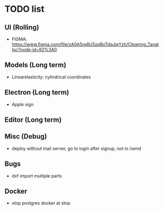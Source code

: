 # TODO list

## UI (Rolling)

- FIGMA: https://www.figma.com/file/zA0A5rq8U5zqBoTdqJwYzh/Cleaning_Tanatloc?node-id=92%3A0

## Models (Long term)

- Linearelasticity: cylindrical coordinates

## Electron (Long term)

- Apple sign

## Editor (Long term)

## Misc (Debug)

- deploy without mail server, go to login after signup, not in /send

## Bugs

- dxf import multiple parts

## Docker

- stop postgres docker at stop
